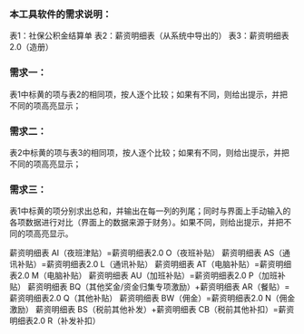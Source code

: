 ### 本工具软件的需求说明：
表1：社保公积金结算单
表2：薪资明细表（从系统中导出的）
表3：薪资明细表2.0（造册）

### 需求一：
表1中标黄的项与表2的相同项，按人逐个比较；如果有不同，则给出提示，并把不同的项高亮显示；

### 需求二：
表2中标黄的项与表3的相同项，按人逐个比较；如果有不同，则给出提示，并把不同的项高亮显示；

### 需求三：
表1中标黄的项分别求出总和，并输出在每一列的列尾；同时与界面上手动输入的各项数据进行对比（界面上的数据来源于财务）。如果不同，则给出提示，并把不同的项高亮显示。


薪资明细表 AI（夜班津贴）=薪资明细表2.0 O（夜班补贴）
薪资明细表 AS（通讯补贴）=薪资明细表2.0 L（通讯补贴）
薪资明细表 AT（电脑补贴）=薪资明细表2.0 M（电脑补贴）
薪资明细表 AU（加班补贴）=薪资明细表2.0 P（加班补贴）
薪资明细表 BQ（其他奖金/资金归集专项激励）+薪资明细表 AR（餐贴）=薪资明细表2.0 Q（其他补贴）
薪资明细表 BW（佣金）=薪资明细表2.0 N（佣金激励）
薪资明细表 BS（税前其他补发）+薪资明细表 CB（税前其他补扣）=薪资明细表2.0 R（补发补扣）
